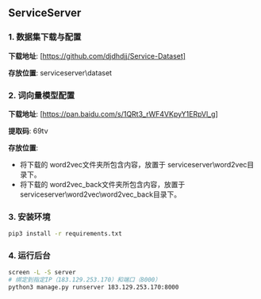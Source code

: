 ## ServiceServer
### 1. 数据集下载与配置
**下载地址**: [https://github.com/djdhdjj/Service-Dataset]

**存放位置**: serviceserver\dataset

### 2. 词向量模型配置
**下载地址**: [https://pan.baidu.com/s/1QRt3_rWF4VKpyY1ERpVl_g]

**提取码**: 69tv

**存放位置**: 
- 将下载的 word2vec文件夹所包含内容，放置于 serviceserver\word2vec目录下。
- 将下载的 word2vec_back文件夹所包含内容，放置于 serviceserver\word2vec\word2vec_back目录下。
### 3. 安装环境
```bash
pip3 install -r requirements.txt
```

### 4. 运行后台
```bash
screen -L -S server 
# 绑定到指定IP（183.129.253.170）和端口（8000）
python3 manage.py runserver 183.129.253.170:8000
```
